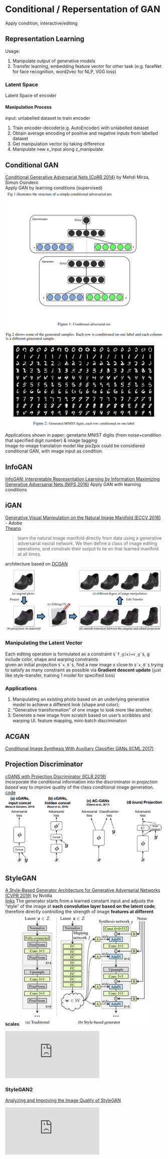# Conditional / Repersentation of GAN
Apply condition, interactive/editing
## Representation Learning
Usage: 
1. Manipulate output of generative models
2. Transfer learning, embedding feature vector for other task (e.g. faceNet for face recognition, word2vec for NLP, VGG loss)

### Latent Space
Latent Space of encoder
#### Manipulation Process
input: unlabelled dataset to train encoder
1. Train encoder-decoder(e.g. AutoEncoder) with unlabelled dataset
2. Obtain average encoding of positive and negative inputs from labelled dataset
3. Get manipulation vector by taking difference
4. Manipulate new x_input along z_manipulate

## Conditional GAN
[Conditional Generative Adversarial Nets (CoRR 2014)](https://arxiv.org/abs/1411.1784) by Mehdi Mirza, Simon Osindero  
Apply GAN by learning conditions (supervised)  
![](img/cGAN.png)
![](img/cGAN_MNIST.png)  
Applications shown in paper: genetarte MNIST digits (from noise+condition that specified digit number) & image tagging  
Image-to-image translation model like pix2pix could be considiered conditional GAN, with image input as condition.  

## InfoGAN
[InfoGAN: Interpretable Representation Learning by Information Maximizing Generative Adversarial Nets (NIPS 2016)](https://arxiv.org/abs/1606.03657)
Apply GAN with learning conditions

## iGAN
[Generative Visual Manipulation on the Natural Image Manifold (ECCV 2016)](https://arxiv.org/abs/1609.03552) - Adobe  
[Theano](https://github.com/junyanz/iGAN)  
>  learn the natural image manifold directly from data using a generative adversarial neural network. We then define a class of image editing operations, and constrain their output to lie on that learned manifold at all times.

architecture based on [DCGAN](#dcgan-iclr-2016)
![](img/iGAN.png)
###  Manipulating the Latent Vector
Each editing operation is formulated as a constraint ``$`f_g(x)=v_g`$``, g include color, shape and warping constraints  
given an initial projection ``$`x_0`$``, find a new image x close to ``$`x_0`$`` trying to satisfy as many constraint as possible via **Gradient descent update** (just like style-transfer, training 1 model for specified loss)  

### Applications
1. Manipulating an existing photo based on an underlying generative model to achieve a different look (shape and color);
1. “Generative transformation” of one image to look more like another; 
1. Generate a new image from scratch based on user’s scribbles and warping UI.
feature mapping, mini-batch discrimination  

## ACGAN
[Conditional Image Synthesis With Auxiliary Classifier GANs (ICML 2017)](https://arxiv.org/abs/1610.09585)


## Projection Discriminator
[cGANS with Projection Discriminator (ICLR 2018)](https://openreview.net/pdf?id=ByS1VpgRZ)  
incorporate the conditional information into the discriminator in *projection based* way to improve quality of the class conditional image generation.
[code](https://github.com/pfnet-research/sngan_projection)
![](img/projection_discriminator_fig1.png)

## StyleGAN
[A Style-Based Generator Architecture for Generative Adversarial Networks (CVPR 2019)](https://arxiv.org/abs/1812.04948) by Nvidia  
[links](https://nvlabs.github.io/stylegan2/versions.html)
The generator starts from a learned constant input and adjusts the “style” of the image at **each convolution layer based on the latent code**, therefore directly controlling the strength of image **features at different scales**.
![](img/styleGAN_generator.png)
<iframe src="https://www.youtube.com/embed/kSLJriaOumA" frameborder="0" allow="accelerometer; autoplay; encrypted-media; gyroscope; picture-in-picture" allowfullscreen></iframe>

### StyleGAN2
[Analyzing and Improving the Image Quality of StyleGAN](https://arxiv.org/abs/1912.04958)  
<iframe src="https://www.youtube.com/embed/c-NJtV9Jvp0" frameborder="0" allow="accelerometer; autoplay; encrypted-media; gyroscope; picture-in-picture" allowfullscreen></iframe>
